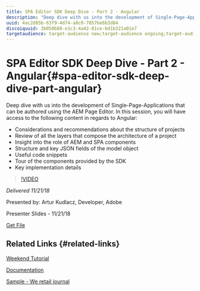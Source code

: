 ```yaml
---
title: SPA Editor SDK Deep Dive - Part 2 - Angular
description: "Deep dive with us into the development of Single-Page-Applications that can be authored using the AEM Page Editor. In this session, you will have access to the following content in regards to Angular:   Considerations and recommendations about the structure of projects | Review of all the layers that compose the architecture of a project | Insight into the role of AEM and SPA components | Structure and key JSON fields of the model object | Useful code snippets | Tour of the components provided by the SDK | Key implementation details"
uuid: 4ac2d85b-63f9-4d74-a8c0-7857be6b3d84
discoiquuid: 3b050b88-e1c3-4a42-81ce-bd1b321a01e7
targetaudience: target-audience new;target-audience ongoing;target-audience upgrader
---
```


# SPA Editor SDK Deep Dive - Part 2 - Angular{#spa-editor-sdk-deep-dive-part-angular}

Deep dive with us into the development of Single-Page-Applications that can be authored using the AEM Page Editor. In this session, you will have access to the following content in regards to Angular:

* Considerations and recommendations about the structure of projects
* Review of all the layers that compose the architecture of a project
* Insight into the role of AEM and SPA components
* Structure and key JSON fields of the model object
* Useful code snippets
* Tour of the components provided by the SDK
* Key implementation details

>[!VIDEO](https://video.tv.adobe.com/v/25503/?quality-9)

*Delivered 11/21/18*

Presented by: Artur Kudlacz, Developer, Adobe

Presenter Slides - 11/21/18

[Get File](assets/aem-gems-aem-spaeditorangular-112118.pdf)

## Related Links {#related-links}

[Weekend Tutorial](https://experienceleague.adobe.com/docs/experience-manager-learn/getting-started-wknd-tutorial-develop/overview.html)

[Documentation](https://helpx.adobe.com/experience-manager/6-4/sites/developing/using/spa-overview.html)

[Sample - We retail journal](https://github.com/adobe/aem-sample-we-retail-journal)

<!--
[Get back to the Overview](https://helpx.adobe.com/experience-manager/kt/eseminars/gems/aem-index.html)
-->
